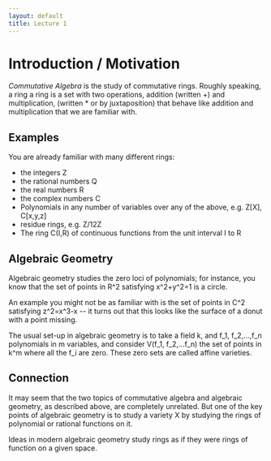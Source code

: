```yaml
---
layout: default
title: Lecture 1
---
```


Introduction / Motivation
=========================

*Commutative Algebra* is the study of commutative rings.  Roughly speaking, a ring a ring is a set with two operations, addition (written +) and multiplication, (written * or by juxtaposition) that behave like addition and multiplication that we are familiar with.  

Examples
--------

You are already familiar with many different rings:

 - the integers Z
 - the rational numbers Q
 - the real numbers R
 - the complex numbers C
 - Polynomials in any number of variables over any of the above, e.g. Z[X], C[x,y,z]
 - residue rings, e.g. Z/12Z
 - The ring C(I,R) of continuous functions from the unit interval I to R

Algebraic Geometry
------------------

Algebraic geometry studies the zero loci of polynomials; for instance, you know that the set of points in R^2 satisfying x^2+y^2=1 is a circle.  

An example you might not be as familiar with is the set of points in C^2 satisfying z^2=x^3-x -- it turns out that this looks like the surface of a donut with a point missing.

The usual set-up in algebraic geometry is to take a field k, and f_1, f_2,...,f_n polynomials in m variables, and consider V(f_1, f_2,...f_n) the set of points in k^m where all the f_i are zero.  These zero sets are called affine varieties.

Connection
----------

It may seem that the two topics of commutative algebra and algebraic geometry, as described above, are completely unrelated.  But one of the key points of algebraic geometry is to study a variety X by studying the rings of polynomial or rational functions on it.  

Ideas in modern algebraic geometry study rings as if they were rings of function on a given space.

